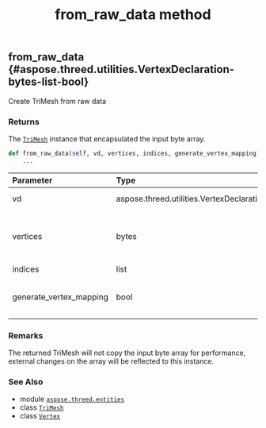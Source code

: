 ﻿---
title: from_raw_data method
second_title: Aspose.3D for Python via .NET API References
description: 
type: docs
weight: 70
url: /aspose.threed.entities/trimesh/from_raw_data/
is_root: false
---

## from_raw_data {#aspose.threed.utilities.VertexDeclaration-bytes-list-bool}

Create TriMesh from raw data


### Returns 


The [`TriMesh`](/3d/python-net/aspose.threed.entities/trimesh) instance that encapsulated the input byte array.


```python
def from_raw_data(self, vd, vertices, indices, generate_vertex_mapping):
    ...
```


| Parameter | Type | Description |
| :- | :- | :- |
| vd | aspose.threed.utilities.VertexDeclaration | Vertex declaration, must contains at least one field. |
| vertices | bytes | The input vertex data, the minimum length of the vertices must be greater or equal to vertex declaration's size |
| indices | list | The triangle indices |
| generate_vertex_mapping | bool | Generate [`Vertex`](/3d/python-net/aspose.threed.utilities/vertex) for each vertex, which is not necessary for just serialization/deserialization. |
### Remarks

The returned TriMesh will not copy the input byte array for performance, external changes on the array will be reflected to this instance.


### See Also
* module [`aspose.threed.entities`](../../)
* class [`TriMesh`](/3d/python-net/aspose.threed.entities/trimesh)
* class [`Vertex`](/3d/python-net/aspose.threed.utilities/vertex)
